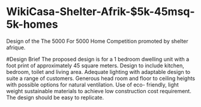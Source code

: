 # WikiCasa-Shelter-Afrik-$5k-45msq-5k-homes
Design of the The 5000 For 5000 Home Competition promoted by shelter afrique.

#Design Brief
The proposed design is for a 1 bedroom dwelling unit with a foot print of approximately 45 square meters.
Design to include kitchen, bedroom, toilet and living area.
Adequate lighting with adaptable design to suite a range of customers.
Generous head room and floor to ceiling heights with possible options for natural ventilation.
Use of eco- friendly, light weight sustainable materials to achieve low construction cost requirement.
The design should be easy to replicate.

